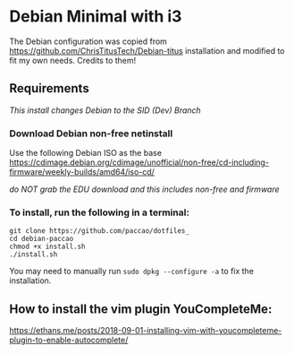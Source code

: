 # Debian Minimal with i3

The Debian configuration was copied from https://github.com/ChrisTitusTech/Debian-titus installation and modified to fit my own needs. Credits to them!

## Requirements

_This install changes Debian to the SID (Dev) Branch_

### Download Debian non-free netinstall

Use the following Debian ISO as the base <https://cdimage.debian.org/cdimage/unofficial/non-free/cd-including-firmware/weekly-builds/amd64/iso-cd/>

_do NOT grab the EDU download and this includes non-free and firmware_

### To install, run the following in a terminal:

```
git clone https://github.com/paccao/dotfiles_
cd debian-paccao
chmod +x install.sh
./install.sh
```

You may need to manually run `sudo dpkg --configure -a` to fix the installation.

## How to install the vim plugin YouCompleteMe:

https://ethans.me/posts/2018-09-01-installing-vim-with-youcompleteme-plugin-to-enable-autocomplete/
